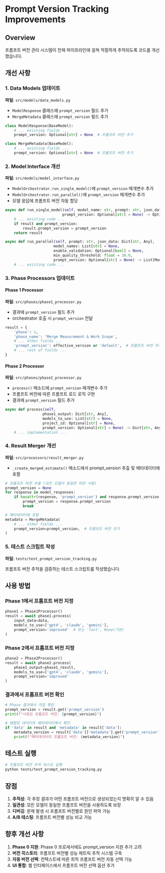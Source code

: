 # Prompt Version Tracking Improvements

## Overview
프롬프트 버전 관리 시스템이 전체 파이프라인에 걸쳐 적절하게 추적되도록 코드를 개선했습니다.

## 개선 사항

### 1. Data Models 업데이트
**파일**: `src/models/data_models.py`

- `ModelResponse` 클래스에 `prompt_version` 필드 추가
- `MergeMetadata` 클래스에 `prompt_version` 필드 추가

```python
class ModelResponse(BaseModel):
    # ... existing fields ...
    prompt_version: Optional[str] = None  # 프롬프트 버전 추가

class MergeMetadata(BaseModel):
    # ... existing fields ...
    prompt_version: Optional[str] = None  # 프롬프트 버전 추가
```

### 2. Model Interface 개선
**파일**: `src/models/model_interface.py`

- `ModelOrchestrator.run_single_model()`에 `prompt_version` 매개변수 추가
- `ModelOrchestrator.run_parallel()`에 `prompt_version` 매개변수 추가
- 모델 응답에 프롬프트 버전 자동 할당

```python
async def run_single_model(self, model_name: str, prompt: str, json_data: Dict[str, Any], 
                          prompt_version: Optional[str] = None) -> Optional[ModelResponse]:
    # ... existing code ...
    if result and prompt_version:
        result.prompt_version = prompt_version
    return result

async def run_parallel(self, prompt: str, json_data: Dict[str, Any], 
                      model_names: List[str] = None,
                      enable_validation: Optional[bool] = None,
                      min_quality_threshold: float = 30.0,
                      prompt_version: Optional[str] = None) -> List[ModelResponse]:
    # ... existing code ...
```

### 3. Phase Processors 업데이트

#### Phase 1 Processor
**파일**: `src/phases/phase1_processor.py`

- 결과에 `prompt_version` 필드 추가
- orchestrator 호출 시 `prompt_version` 전달

```python
result = {
    'phase': 1,
    'phase_name': 'Merge Measurement & Work Scope',
    # ... other fields ...
    'prompt_version': effective_version or 'default',  # 프롬프트 버전 추가
    # ... rest of fields ...
}
```

#### Phase 2 Processor
**파일**: `src/phases/phase2_processor.py`

- `process()` 메소드에 `prompt_version` 매개변수 추가
- 프롬프트 버전에 따른 프롬프트 로드 로직 구현
- 결과에 `prompt_version` 필드 추가

```python
async def process(self,
                 phase1_output: Dict[str, Any],
                 models_to_use: List[str] = None,
                 project_id: Optional[str] = None,
                 prompt_version: Optional[str] = None) -> Dict[str, Any]:
    # ... implementation ...
```

### 4. Result Merger 개선
**파일**: `src/processors/result_merger.py`

- `_create_merged_estimate()` 메소드에서 prompt_version 추출 및 메타데이터에 포함

```python
# 프롬프트 버전 추출 (모든 모델이 동일한 버전 사용)
prompt_version = None
for response in model_responses:
    if hasattr(response, 'prompt_version') and response.prompt_version:
        prompt_version = response.prompt_version
        break

# 메타데이터에 포함
metadata = MergeMetadata(
    # ... other fields ...
    prompt_version=prompt_version,  # 프롬프트 버전 추가
)
```

### 5. 테스트 스크립트 작성
**파일**: `tests/test_prompt_version_tracking.py`

프롬프트 버전 추적을 검증하는 테스트 스크립트를 작성했습니다.

## 사용 방법

### Phase 1에서 프롬프트 버전 지정
```python
phase1 = Phase1Processor()
result = await phase1.process(
    input_data=data,
    models_to_use=['gpt4', 'claude', 'gemini'],
    prompt_version='improved'  # 또는 'fast', None(기본)
)
```

### Phase 2에서 프롬프트 버전 지정
```python
phase2 = Phase2Processor()
result = await phase2.process(
    phase1_output=phase1_result,
    models_to_use=['gpt4', 'claude', 'gemini'],
    prompt_version='improved'
)
```

### 결과에서 프롬프트 버전 확인
```python
# Phase 결과에서 직접 확인
prompt_version = result.get('prompt_version')
print(f"사용된 프롬프트 버전: {prompt_version}")

# 병합된 데이터의 메타데이터에서 확인
if 'data' in result and 'metadata' in result['data']:
    metadata_version = result['data']['metadata'].get('prompt_version')
    print(f"메타데이터의 프롬프트 버전: {metadata_version}")
```

## 테스트 실행

```bash
# 프롬프트 버전 추적 테스트 실행
python tests/test_prompt_version_tracking.py
```

## 장점

1. **추적성**: 각 추정 결과가 어떤 프롬프트 버전으로 생성되었는지 명확히 알 수 있음
2. **일관성**: 모든 모델이 동일한 프롬프트 버전을 사용하도록 보장
3. **디버깅**: 문제 발생 시 프롬프트 버전별로 원인 파악 가능
4. **A/B 테스팅**: 프롬프트 버전별 성능 비교 가능

## 향후 개선 사항

1. **Phase 0 지원**: Phase 0 프로세서에도 prompt_version 지원 추가 고려
2. **버전 히스토리**: 프롬프트 버전별 성능 메트릭 추적 시스템 구축
3. **자동 버전 선택**: 컨텍스트에 따른 최적 프롬프트 버전 자동 선택 기능
4. **UI 통합**: 웹 인터페이스에서 프롬프트 버전 선택 옵션 추가